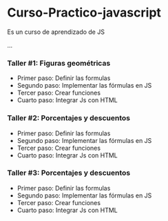 # Curso-Practico-javascript
Es un curso de aprendizado de JS

...

### Taller #1: Figuras geométricas

- Primer paso: Definir las formulas
- Segundo paso: Implementar las fórmulas en JS
- Tercer paso: Crear funciones
- Cuarto paso: Integrar Js con HTML

### Taller #2: Porcentajes y descuentos

- Primer paso: Definir las formulas
- Segundo paso: Implementar las fórmulas en JS
- Tercer paso: Crear funciones
- Cuarto paso: Integrar Js con HTML

### Taller #3: Porcentajes y descuentos

- Primer paso: Definir las formulas
- Segundo paso: Implementar las fórmulas en JS
- Tercer paso: Crear funciones
- Cuarto paso: Integrar Js con HTML

